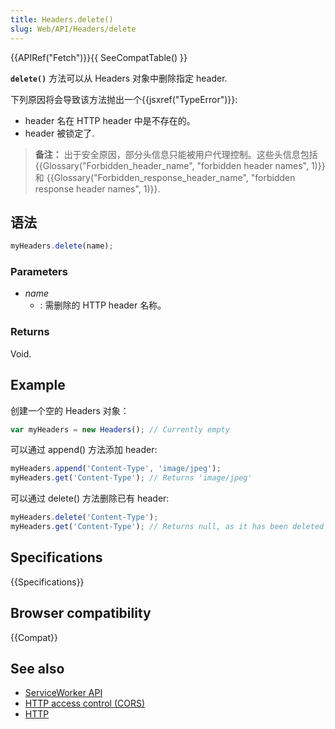 ```yaml
---
title: Headers.delete()
slug: Web/API/Headers/delete
---
```


{{APIRef("Fetch")}}{{ SeeCompatTable() }}

**`delete()`** 方法可以从 Headers 对象中删除指定 header.

下列原因将会导致该方法抛出一个{{jsxref("TypeError")}}:

- header 名在 HTTP header 中是不存在的。
- header 被锁定了.

> **备注：** 出于安全原因，部分头信息只能被用户代理控制。这些头信息包括 {{Glossary("Forbidden_header_name", "forbidden header names", 1)}} 和 {{Glossary("Forbidden_response_header_name", "forbidden response header names", 1)}}.

## 语法

```js
myHeaders.delete(name);
```

### Parameters

- _name_
  - : 需删除的 HTTP header 名称。

### Returns

Void.

## Example

创建一个空的 Headers 对象：

```js
var myHeaders = new Headers(); // Currently empty
```

可以通过 append() 方法添加 header:

```js
myHeaders.append('Content-Type', 'image/jpeg');
myHeaders.get('Content-Type'); // Returns 'image/jpeg'
```

可以通过 delete() 方法删除已有 header:

```js
myHeaders.delete('Content-Type');
myHeaders.get('Content-Type'); // Returns null, as it has been deleted
```

## Specifications

{{Specifications}}

## Browser compatibility

{{Compat}}

## See also

- [ServiceWorker API](/zh-CN/docs/Web/API/ServiceWorker_API)
- [HTTP access control (CORS)](/zh-CN/docs/Web/HTTP/Access_control_CORS)
- [HTTP](/zh-CN/docs/Web/HTTP)
